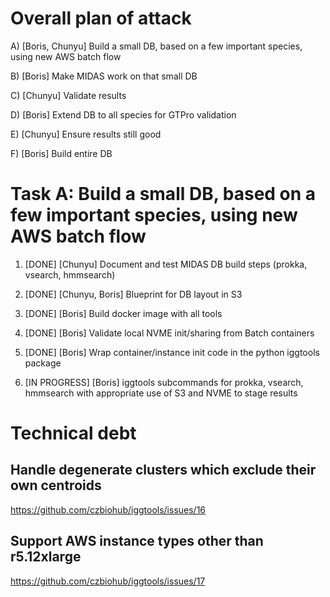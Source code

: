 # Overall plan of attack

 A)  [Boris, Chunyu]   Build a small DB, based on a few important species, using new AWS batch flow

 B)  [Boris]   Make MIDAS work on that small DB

 C)  [Chunyu]  Validate results

 D)  [Boris]   Extend DB to all species for GTPro validation

 E)  [Chunyu]  Ensure results still good

 F)  [Boris]   Build entire DB

#  Task A:  Build a small DB, based on a few important species, using new AWS batch flow

1.  [DONE] [Chunyu]  Document and test MIDAS DB build steps (prokka, vsearch, hmmsearch)

2.  [DONE] [Chunyu, Boris]  Blueprint for DB layout in S3

3.  [DONE] [Boris]  Build docker image with all tools

4.  [DONE] [Boris]  Validate local NVME init/sharing from Batch containers

5.  [DONE]  [Boris]  Wrap container/instance init code in the python iggtools package

6.  [IN PROGRESS]  [Boris]  iggtools subcommands for prokka, vsearch, hmmsearch with appropriate use of S3 and NVME to stage results

#  Technical debt

## Handle degenerate clusters which exclude their own centroids

https://github.com/czbiohub/iggtools/issues/16

## Support AWS instance types other than r5.12xlarge

https://github.com/czbiohub/iggtools/issues/17
